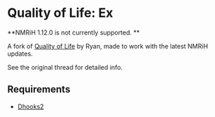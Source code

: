 # Quality of Life: Ex

**NMRiH 1.12.0 is not currently supported. **

A fork of [Quality of Life](https://forums.alliedmods.net/showthread.php?p=2573434) by Ryan, made to work with the latest NMRiH updates.

See the original thread for detailed info.

## Requirements
- [Dhooks2](https://github.com/peace-maker/DHooks2/releases)
